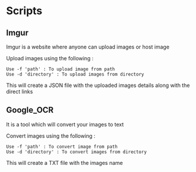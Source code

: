 # Scripts

## Imgur
Imgur is a website where anyone can upload images or host image

Upload images using the following :

    Use -f 'path' : To upload image from path 
    Use -d 'directory' : To upload images from directory
    
This will create a JSON file with the uploaded images details along with the direct links

## Google_OCR
It is a tool which will convert your images to text

Convert images using the following :

    Use -f 'path' : To convert image from path 
    Use -d 'directory' : To convert images from directory
    
This will create a TXT file with the images name

